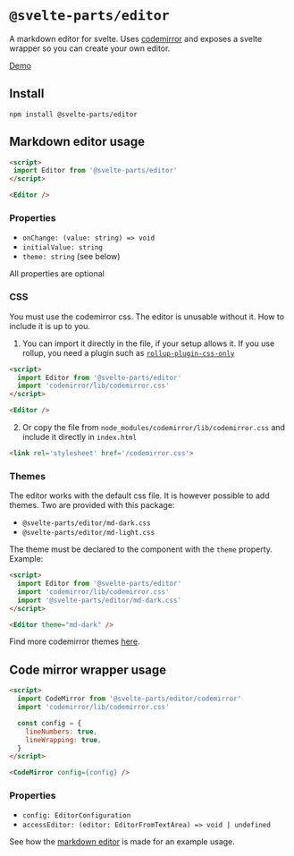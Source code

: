# `@svelte-parts/editor`

A markdown editor for svelte. Uses [codemirror](https://codemirror.net) and exposes a svelte wrapper so you can create your own editor.

[Demo](https://svelte-parts.surge.sh/editor)

## Install

```
npm install @svelte-parts/editor
```

## Markdown editor usage

```html
<script>
 import Editor from '@svelte-parts/editor'
</script>

<Editor />
```

### Properties

* `onChange: (value: string) => void`
* `initialValue: string`
* `theme: string` (see below)

All properties are optional

### CSS

You must use the codemirror css. The editor is unusable without it. How to include it is up to you.

1. You can import it directly in the file, if your setup allows it. If you use rollup, you need a plugin such as [`rollup-plugin-css-only`](https://github.com/thgh/rollup-plugin-css-only)

```html
<script>
  import Editor from '@svelte-parts/editor'
  import 'codemirror/lib/codemirror.css'
</script>

<Editor />
```

2. Or copy the file from `node_modules/codemirror/lib/codemirror.css` and include it directly in `index.html`

```html
<link rel='stylesheet' href='/codemirror.css'>
```

### Themes

The editor works with the default css file. It is however possible to add themes. Two are provided with this package:

* `@svelte-parts/editor/md-dark.css`
* `@svelte-parts/editor/md-light.css`

The theme must be declared to the component with the `theme` property. Example:

```html
<script>
  import Editor from '@svelte-parts/editor'
  import 'codemirror/lib/codemirror.css'
  import '@svelte-parts/editor/md-dark.css'
</script>

<Editor theme="md-dark" />
```

Find more codemirror themes [here](https://codemirror.net/demo/theme.html).

## Code mirror wrapper usage

```html
<script>
  import CodeMirror from '@svelte-parts/editor/codemirror'
  import 'codemirror/lib/codemirror.css'

  const config = {
    lineNumbers: true,
    lineWrapping: true,
  }
</script>

<CodeMirror config={config} />
```

### Properties

* `config: EditorConfiguration`
* `accessEditor: (editor: EditorFromTextArea) => void | undefined`

See how the [markdown editor](https://github.com/idris-maps/svelte-parts/blob/master/packages/editor/Editor.svelte) is made for an example usage.
